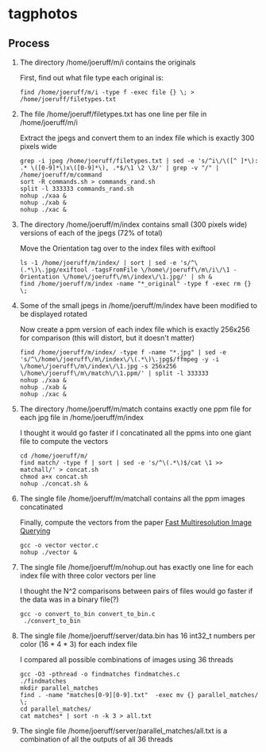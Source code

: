 # tagphotos

## Process

1. The directory /home/joeruff/m/i contains the originals 

   First, find out what file type each original is:

   ```
   find /home/joeruff/m/i -type f -exec file {} \; > /home/joeruff/filetypes.txt
   ```

2. The file /home/joeruff/filetypes.txt has one line per file in /home/joeruff/m/i

   Extract the jpegs and convert them to an index file which is exactly 300 pixels wide

   ```
   grep -i jpeg /home/joeruff/filetypes.txt | sed -e 's/^i\/\([^ ]*\): .* \([0-9]*\)x\([0-9]*\), .*$/\1 \2 \3/' | grep -v "/" | /home/joeruff/m/command
   sort -R commands.sh > commands_rand.sh
   split -l 333333 commands_rand.sh
   nohup ./xaa &
   nohup ./xab &
   nohup ./xac &
   ```

3. The directory /home/joeruff/m/index contains small (300 pixels wide) versions of each of the jpegs (72% of total)

   Move the Orientation tag over to the index files with exiftool 

   ```
   ls -1 /home/joeruff/m/index/ | sort | sed -e 's/^\(.*\)\.jpg/exiftool -tagsFromFile \/home\/joeruff\/m\/i\/\1 -Orientation \/home\/joeruff\/m\/index\/\1.jpg/' | sh &
   find /home/joeruff/m/index -name "*_original" -type f -exec rm {} \;
   ```

4. Some of the small jpegs in /home/joeruff/m/index have been modified to be displayed rotated

   Now create a ppm version of each index file which is exactly 256x256 for comparison (this will distort, but it doesn't matter)

   ```
   find /home/joeruff/m/index/ -type f -name "*.jpg" | sed -e 's/^\/home\/joeruff\/m\/index\/\(.*\)\.jpg$/ffmpeg -y -i \/home\/joeruff\/m\/index\/\1.jpg -s 256x256 \/home\/joeruff\/m\/match\/\1.ppm/' | split -l 333333
   nohup ./xaa &
   nohup ./xab &
   nohup ./xac &
   ```
   
5. The directory /home/joeruff/m/match contains exactly one ppm file for each jpg file in /home/joeruff/m/index

   I thought it would go faster if I concatinated all the ppms into one giant file to compute the vectors

   ```
   cd /home/joeruff/m/
   find match/ -type f | sort | sed -e 's/^\(.*\)$/cat \1 >> matchall/' > concat.sh
   chmod a+x concat.sh 
   nohup ./concat.sh &
   ```
   
6. The single file /home/joeruff/m/matchall contains all the ppm images concatinated

   Finally, compute the vectors from the paper [Fast Multiresolution Image Querying](https://grail.cs.washington.edu/projects/query/mrquery.pdf)

   ```
   gcc -o vector vector.c 
   nohup ./vector &
   ```
   
7. The single file /home/joeruff/m/nohup.out has exactly one line for each index file with three color vectors per line

   I thought the N^2 comparisons between pairs of files would go faster if the data was in a binary file(?)
   ```
   gcc -o convert_to_bin convert_to_bin.c 
    ./convert_to_bin
   ```
   
8. The single file /home/joeruff/server/data.bin has 16 int32_t numbers per color (16 * 4 * 3) for each index file

   I compared all possible combinations of images using 36 threads
   
   ```
   gcc -O3 -pthread -o findmatches findmatches.c
   ./findmatches
   mkdir parallel_matches
   find . -name "matches[0-9][0-9].txt"  -exec mv {} parallel_matches/ \;
   cd parallel_matches/
   cat matches* | sort -n -k 3 > all.txt
   ```
   
9. The single file /home/joeruff/server/parallel_matches/all.txt is a combination of all the outputs of all 36 threads

